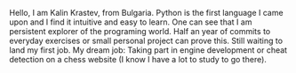 Hello, I am Kalin Krastev, from Bulgaria. 
Python is the first language I came upon and I find it intuitive and easy to learn. 
One can see that I am persistent explorer of the programing world. 
Half an year of commits to everyday exercises or small personal project can prove this. 
Still waiting to land my first job. 
My dream job: Taking part in engine development or cheat detection on a chess website (I know I have a lot to study to go there). 
